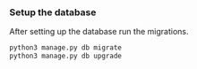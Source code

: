

### Setup the database 

After setting up the database run the migrations.

```bash
python3 manage.py db migrate
python3 manage.py db upgrade
```